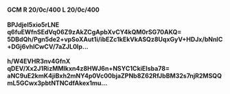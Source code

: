 #### GCM R 20/0c/400 L 20/0c/400
**BPJdjeI5xio5rLNE**<br/>**q6fuEWfnSEdVq06Z9zAkZCgApbXvCY4kQM0rSG70AKQ=**<br/>**5DBdQh/Pgn5de2+vpSoXAut1i/ibEZc1kEkVkASQz8UqxGyV+HDJx/bNnlC+DGj6vhICwCV/7aZJL0lp...**<br/><br/>
**h/W4EVHR3nv4GfnX**<br/>**qDEV/Xx2J1RizMMlkxn4z8HWJ6n+NSYC1CkiEIsba78=**<br/>**aNC9uE2kmK4jiBxh2mNY4p0Vc00bjaZPNb8Z62RfJbBM32s7njR2MSQQmL5GCwx3pbtNTNCdfAkex1mu...**